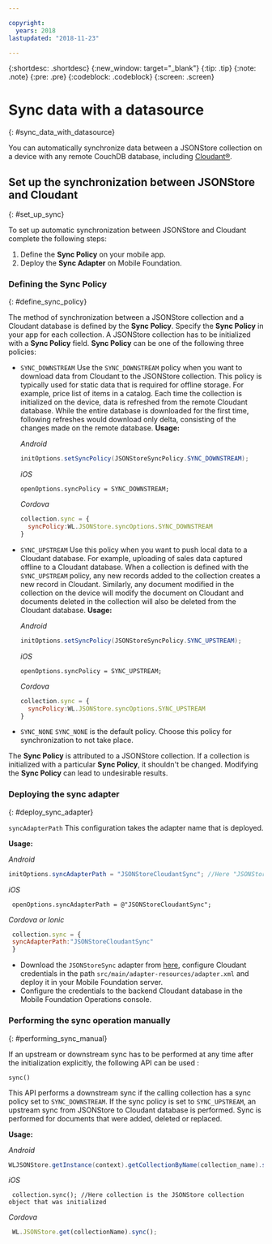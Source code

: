 ```yaml
---

copyright:
  years: 2018
lastupdated: "2018-11-23"

---
```


{:shortdesc: .shortdesc}
{:new_window: target="_blank"}
{:tip: .tip}
{:note: .note}
{:pre: .pre}
{:codeblock: .codeblock}
{:screen: .screen}

# Sync data with a datasource
{: #sync_data_with_datasource}

You can automatically synchronize data between a JSONStore collection on a device with any remote CouchDB database, including [Cloudant®](https://www.ibm.com/in-en/marketplace/database-management).

## Set up the synchronization between JSONStore and Cloudant
{: #set_up_sync}

To set up automatic synchronization between JSONStore and Cloudant complete the following steps:

1. Define the **Sync Policy** on your mobile app.
2. Deploy the **Sync Adapter** on Mobile Foundation.

### Defining the Sync Policy
{: #define_sync_policy}

The method of synchronization between a JSONStore collection and a Cloudant database is defined by the **Sync Policy**. Specify the **Sync Policy** in your app for each collection.
A JSONStore collection has to be initialized with a **Sync Policy** field. **Sync Policy** can be one of the following three policies:

* `SYNC_DOWNSTREAM`
  Use the `SYNC_DOWNSTREAM` policy when you want to download data from Cloudant to the JSONStore collection. This policy is typically used for static data that is required for offline storage. For example, price list of items in a catalog. Each time the collection is initialized on the device, data is refreshed from the remote Cloudant database. While the entire database is downloaded for the first time, following refreshes would download only delta, consisting of the changes made on the remote database.
  **Usage:**

  *Android*
  ```java
  initOptions.setSyncPolicy(JSONStoreSyncPolicy.SYNC_DOWNSTREAM);
  ```

  *iOS*
  ```objc
  openOptions.syncPolicy = SYNC_DOWNSTREAM;
  ```

  *Cordova*
  ```javascript
  collection.sync = {
    syncPolicy:WL.JSONStore.syncOptions.SYNC_DOWNSTREAM
  }
  ```

* `SYNC_UPSTREAM`
  Use this policy when you want to push local data to a Cloudant database. For example, uploading of sales data captured offline to a Cloudant database. When a collection is defined with the `SYNC_UPSTREAM` policy, any new records added to the collection creates a new record in Cloudant. Similarly, any document modified in the collection on the device will modify the document on Cloudant and documents deleted in the collection will also be deleted from the Cloudant database.
  **Usage:**

  *Android*
  ```java
  initOptions.setSyncPolicy(JSONStoreSyncPolicy.SYNC_UPSTREAM);
  ```

  *iOS*
  ```objc
  openOptions.syncPolicy = SYNC_UPSTREAM;
  ```

  *Cordova*
  ```javascript
  collection.sync = {
    syncPolicy:WL.JSONStore.syncOptions.SYNC_UPSTREAM
  }
  ```

* `SYNC_NONE`
  `SYNC_NONE` is the default policy. Choose this policy for synchronization to not take place.

The **Sync Policy** is attributed to a JSONStore collection. If a collection is initialized with a particular **Sync Policy**, it shouldn't be changed. Modifying the **Sync Policy** can lead to undesirable results.

### Deploying the sync adapter
{: #deploy_sync_adapter}

`syncAdapterPath`
This configuration takes the adapter name that is deployed.

**Usage:**

*Android*
 ```java
 initOptions.syncAdapterPath = "JSONStoreCloudantSync"; //Here "JSONStoreCloudantSync" is the name of the adapter.
 ```

*iOS*
 ```objc
  openOptions.syncAdapterPath = @"JSONStoreCloudantSync";
 ```

*Cordova or Ionic*
 ```javascript
  collection.sync = {
  syncAdapterPath:"JSONStoreCloudantSync"
  }
 ```

* Download the `JSONStoreSync` adapter from [here](https://github.com/MobileFirst-Platform-Developer-Center/JSONStoreCloudantSync/), configure Cloudant credentials in the path `src/main/adapter-resources/adapter.xml` and deploy it in your Mobile Foundation server.
* Configure the credentials to the backend Cloudant database in the Mobile Foundation Operations console.

### Performing the sync operation manually
{: #performing_sync_manual}

If an upstream or downstream sync has to be performed at any time after the initialization explicitly, the following API can be used :

`sync()`

This API performs a downstream sync if the calling collection has a sync policy set to `SYNC_DOWNSTREAM`. If the sync policy is set to `SYNC_UPSTREAM`, an upstream sync from JSONStore to Cloudant database is performed. Sync is performed for documents that were added, deleted or replaced.

**Usage:**

*Android*
 ```java
 WLJSONStore.getInstance(context).getCollectionByName(collection_name).sync();
 ```

*iOS*
 ```objc
  collection.sync(); //Here collection is the JSONStore collection object that was initialized
 ```

*Cordova*
 ```javascript
  WL.JSONStore.get(collectionName).sync();
 ```
